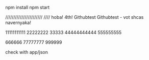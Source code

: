 npm install
npm start

///////////////////////
//// hoba!
4th!
Githubtest
Githubtest - vot shcas navernyaka!

11111111111
22222222
33333
44444444444
555555555

666666
77777777
999999

check with app/json
